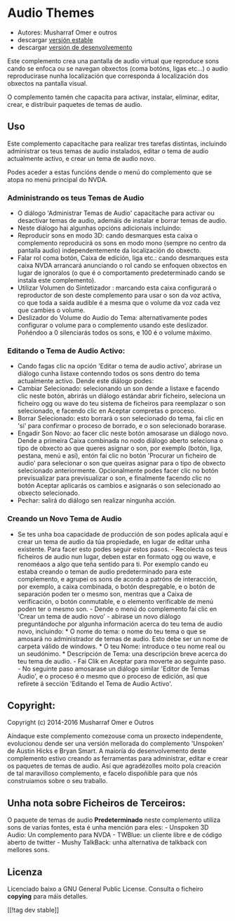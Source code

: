 # Audio Themes #

*   Autores: Musharraf Omer e outros
*   descargar [versión estable][1]
*   descargar [versión de desenvolvemento][2]

Este complemento crea una pantalla de audio virtual que reproduce sons cando
se enfoca ou se navegan obxectos (coma botóns, ligas etc...) o audio
reproducirase nunha localización que corresponda á localización dos obxectos
na pantalla visual.

O complemento tamén che capacita para activar, instalar, eliminar, editar,
crear, e distribuir paquetes de temas de audio.

## Uso

Este complemento capacítache para realizar tres tarefas distintas, incluindo
administrar os teus temas de audio instalados, editar o tema de audio
actualmente activo, e crear un tema de audio novo.

Podes aceder a estas funcións dende o menú do complemento que se atopa no
menú principal do NVDA.

### Administrando os teus Temas de Audio

- O diálogo 'Administrar Temas de Audio' capacítache para activar ou
  desactivar temas de audio, ademáis de instalar e borrar temas de audio.
- Neste diálogo hai algunhas opcións adicionais incluindo:
 - Reproducir sons en modo 3D: cando desmarques esta caixa o complemento reproducirá os sons en modo mono (sempre no centro da pantalla audio) independentemente da localización do obxecto.
 - Falar rol coma botón, Caixa de edición, liga etc.: cando desmarques esta caixa NVDA arrancará anunciando o rol cando se enfoquen obxectos en lugar de ignoralos (o que é o comportamento predeterminado cando se instala este complemento).
 - Utilizar Volumen do Sintetizador : marcando esta caixa configurará o reproductor de son deste complemento para usar o son da voz activa, co que toda a saída audible é a mesma que o volume da voz cada vez que cambies o volume.
 - Deslizador do Volume do Audio do Tema: alternativamente podes configurar o volume para o complemento usando este deslizador. Poñéndoo a 0 silenciarás todos os sons, e 100 é o volume máximo.

### Editando o Tema de Audio Activo:

- Cando fagas clic na opción 'Editar o tema de audio activo', abrirase un
  diálogo cunha listaxe contenndo todos os sons dentro do tema actualmente
  activo. Dende este diálogo podes:
- Cambiar Selecionado: selecionando un son dende a listaxe e facendo clic
  neste botón, abrirás un diálogo estándar abrir ficheiro, seleciona un
  ficheiro ogg ou wave do teu sistema de ficheiros para reemplazar o son
  selecionado, e facendo clic en Aceptar compretas o proceso.
- Borrar Selecionado: esto borrará o son selecionado do tema, fai clic en
  'si' para confirmar o proceso de borrado, e o son selecionado borarase.
- Engadir Son Novo: ao facer clic neste botón amosarase un diálogo novo. Dende a primeira Caixa combinada no nodo diálogo aberto seleciona o tipo de obxecto ao que queres asignar o son, por exemplo (botón, liga, pestana, menú e así), entón fai clic no botón 'Procurar un ficheiro de audio' para selecionar o son que queiras asignar para o tipo de obxecto selecionado anteriormente. Opcionalmente podes facer clic no botón previsualizar para previsualizar o son, e finalmente facendo clic no botón Aceptar aplicarás os cambios e asignarás o son selecionado ao obxecto selecionado. 
- Pechar: salirá do diálogo sen realizar ningunha acción.

### Creando un Novo Tema de Audio

- Se tes unha boa capacidade de producción de son podes aplicala aquí e
crear un tema de audio da túa propiedade, en lugar de editar unha
existente. Para facer esto podes seguir estos pasos.  - Recolecta os teus
ficheiros de audio nun lugar, deben estar en formato ogg ou wave, e
renoméaos a algo que teña sentido para ti. Por exemplo cando eu estaba
creando o teman de audio predeterminado para este complemento, e agrupei os
sons de acordo a patróns de interacción, por exemplo, a caixa combinada, o
botón despregable, e o botón de separación poden ter o mesmo son, mentras
que a Caixa de verificación, o botón conmutable, e o elemento verificable de
menú poden ter o mesmo son.  - Dende o menú do complemento fai clic en
'Crear un tema de audio novo' - abirase un novo diálogo preguntándoche por
algunha información acerca do teu tema de audio novo, incluindo: *	O nome do
tema: o nome do teu tema o que se amosará no administrador de temas de
audio. Esto debe ser un nome de carpeta válido de windows.  *	O teu Nome:
introduce o teu nome real ou un seudónimo.  *	Descripción de Tema: una
descripción breve acerca do teu tema de audio.  - Fai Clik en Aceptar para
moverte ao seguinte paso.  - No seguinte paso amosarase un diálogo similar
'Editor de Temas Audio', e o proceso é o mesmo que o proceso de edición, así
que refírete á sección 'Editando el Tema de Audio Activo'.

## Copyright:

Copyright (c) 2014-2016 Musharraf Omer e Outros

Aíndaque este complemento comezouse coma un proxecto independente,
evolucionou dende ser una versión mellorada do complemento 'Unspoken' de
Austin Hicks e Bryan Smart. A maioría do desenvolvemento deste complemento
estivo creando as ferramentas para administrar, editar e crear os paquetes
de temas de audio. Así que agradézolles moito pola creación de tal
maravilloso complemento, e facelo dispoñible para que nós construiamos sobre
o seu traballo.

## Unha nota sobre Ficheiros de Terceiros:

O paquete de temas de audio **Predeterminado** neste complemento utiliza
sons de varias fontes, esta é unha mención para eles: - Unspoken 3D Audio:
Un complemento para NVDA - TWBlue: un cliente libre e de código aberto de
twitter - Mushy TalkBack: unha alternativa de talkback con mellores sons.

## Licenza
Licenciado baixo a GNU General Public License. Consulta o ficheiro
**copying** para máis detalles.

[[!tag dev stable]]

[1]: http://addons.nvda-project.org/files/get.php?file=ath

[2]: http://addons.nvda-project.org/files/get.php?file=ath-dev
